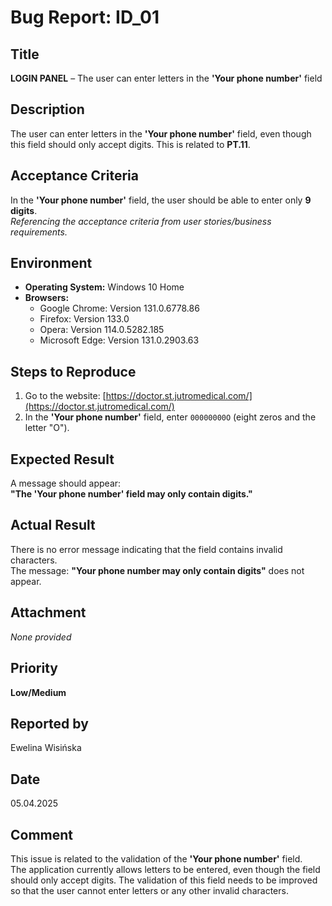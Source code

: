 # Bug Report: ID_01

## Title
**LOGIN PANEL** – The user can enter letters in the **'Your phone number'** field

## Description
The user can enter letters in the **'Your phone number'** field, even though this field should only accept digits. This is related to **PT.11**.

## Acceptance Criteria
In the **'Your phone number'** field, the user should be able to enter only **9 digits**.  
*Referencing the acceptance criteria from user stories/business requirements.*

## Environment

- **Operating System:** Windows 10 Home  
- **Browsers:**
  - Google Chrome: Version 131.0.6778.86  
  - Firefox: Version 133.0  
  - Opera: Version 114.0.5282.185  
  - Microsoft Edge: Version 131.0.2903.63  

## Steps to Reproduce

1. Go to the website: [https://doctor.st.jutromedical.com/](https://doctor.st.jutromedical.com/)
2. In the **'Your phone number'** field, enter `00000000O` (eight zeros and the letter "O").

## Expected Result
A message should appear:  
**"The 'Your phone number' field may only contain digits."**

## Actual Result
There is no error message indicating that the field contains invalid characters.  
The message: **"Your phone number may only contain digits"** does not appear.

## Attachment
*None provided*

## Priority
**Low/Medium**

## Reported by
Ewelina Wisińska

## Date
05.04.2025

## Comment
This issue is related to the validation of the **'Your phone number'** field.  
The application currently allows letters to be entered, even though the field should only accept digits. The validation of this field needs to be improved so that the user cannot enter letters or any other invalid characters.
